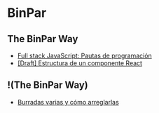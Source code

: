 # BinPar

## The BinPar Way
 - [Full stack JavaScript: Pautas de programación](https://github.com/BinPar/BinPar/blob/master/howToFullstackJavascript.md)
 - [[Draft] Estructura de un componente React](https://github.com/BinPar/BinPar/blob/master/reactComponent.md)

## !(The BinPar Way)
 - [Burradas varias y cómo arreglarlas](https://github.com/BinPar/BinPar/blob/master/burradas.md)